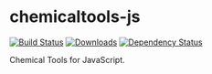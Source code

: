 # chemicaltools-js

[![Build Status](https://travis-ci.com/njzjz/chemicaltools-js.png?branch=master)](https://travis-ci.com/njzjz/chemicaltools-js)
[![Downloads](https://img.shields.io/npm/dm/chemicaltools.svg)](https://npmjs.com/package/chemicaltools)
[![Dependency Status](https://david-dm.org/njzjz/chemicaltools-js.svg)](https://david-dm.org/njzjz/chemicaltools-js)

Chemical Tools for JavaScript.
